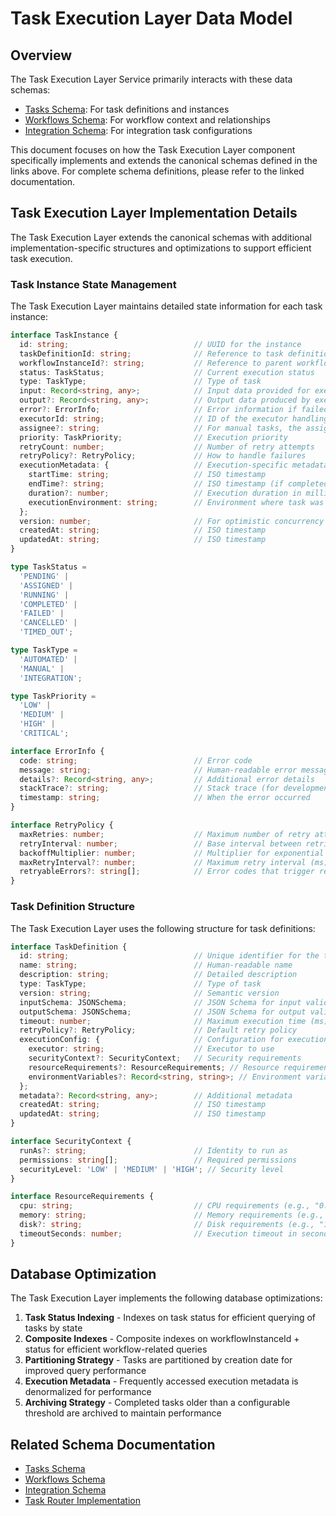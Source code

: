 # Task Execution Layer Data Model

## Overview

The Task Execution Layer Service primarily interacts with these data schemas:

<!-- List the primary schemas used by this component and link to their canonical definitions -->

* [Tasks Schema](../../schemas/tasks.md): For task definitions and instances
* [Workflows Schema](../../schemas/workflows.md): For workflow context and relationships
* [Integration Schema](../../schemas/integrations.md): For integration task configurations

This document focuses on how the Task Execution Layer component specifically implements and extends the canonical schemas defined in the links above. For complete schema definitions, please refer to the linked documentation.

## Task Execution Layer Implementation Details

The Task Execution Layer extends the canonical schemas with additional implementation-specific structures and optimizations to support efficient task execution.

### Task Instance State Management

The Task Execution Layer maintains detailed state information for each task instance:

```typescript
interface TaskInstance {
  id: string;                            // UUID for the instance
  taskDefinitionId: string;              // Reference to task definition
  workflowInstanceId?: string;           // Reference to parent workflow (if any)
  status: TaskStatus;                    // Current execution status
  type: TaskType;                        // Type of task
  input: Record<string, any>;            // Input data provided for execution
  output?: Record<string, any>;          // Output data produced by execution
  error?: ErrorInfo;                     // Error information if failed
  executorId: string;                    // ID of the executor handling this task
  assignee?: string;                     // For manual tasks, the assigned user
  priority: TaskPriority;                // Execution priority
  retryCount: number;                    // Number of retry attempts
  retryPolicy?: RetryPolicy;             // How to handle failures
  executionMetadata: {                   // Execution-specific metadata
    startTime: string;                   // ISO timestamp
    endTime?: string;                    // ISO timestamp (if completed)
    duration?: number;                   // Execution duration in milliseconds
    executionEnvironment: string;        // Environment where task was executed
  };
  version: number;                       // For optimistic concurrency control
  createdAt: string;                     // ISO timestamp
  updatedAt: string;                     // ISO timestamp
}

type TaskStatus = 
  'PENDING' | 
  'ASSIGNED' | 
  'RUNNING' | 
  'COMPLETED' | 
  'FAILED' | 
  'CANCELLED' | 
  'TIMED_OUT';

type TaskType = 
  'AUTOMATED' | 
  'MANUAL' | 
  'INTEGRATION';

type TaskPriority = 
  'LOW' | 
  'MEDIUM' | 
  'HIGH' | 
  'CRITICAL';

interface ErrorInfo {
  code: string;                          // Error code
  message: string;                       // Human-readable error message
  details?: Record<string, any>;         // Additional error details
  stackTrace?: string;                   // Stack trace (for development)
  timestamp: string;                     // When the error occurred
}

interface RetryPolicy {
  maxRetries: number;                    // Maximum number of retry attempts
  retryInterval: number;                 // Base interval between retries (ms)
  backoffMultiplier: number;             // Multiplier for exponential backoff
  maxRetryInterval?: number;             // Maximum retry interval (ms)
  retryableErrors?: string[];            // Error codes that trigger retries
}
```

### Task Definition Structure

The Task Execution Layer uses the following structure for task definitions:

```typescript
interface TaskDefinition {
  id: string;                            // Unique identifier for the task
  name: string;                          // Human-readable name
  description: string;                   // Detailed description
  type: TaskType;                        // Type of task
  version: string;                       // Semantic version
  inputSchema: JSONSchema;               // JSON Schema for input validation
  outputSchema: JSONSchema;              // JSON Schema for output validation
  timeout: number;                       // Maximum execution time (ms)
  retryPolicy?: RetryPolicy;             // Default retry policy
  executionConfig: {                     // Configuration for execution
    executor: string;                    // Executor to use
    securityContext?: SecurityContext;   // Security requirements
    resourceRequirements?: ResourceRequirements; // Resource requirements
    environmentVariables?: Record<string, string>; // Environment variables
  };
  metadata?: Record<string, any>;        // Additional metadata
  createdAt: string;                     // ISO timestamp
  updatedAt: string;                     // ISO timestamp
}

interface SecurityContext {
  runAs?: string;                        // Identity to run as
  permissions: string[];                 // Required permissions
  securityLevel: 'LOW' | 'MEDIUM' | 'HIGH'; // Security level
}

interface ResourceRequirements {
  cpu: string;                           // CPU requirements (e.g., "0.5")
  memory: string;                        // Memory requirements (e.g., "512Mi")
  disk?: string;                         // Disk requirements (e.g., "1Gi")
  timeoutSeconds: number;                // Execution timeout in seconds
}
```

## Database Optimization

<!-- Describe any specific database optimizations or patterns -->
The Task Execution Layer implements the following database optimizations:

1. **Task Status Indexing** - Indexes on task status for efficient querying of tasks by state
2. **Composite Indexes** - Composite indexes on workflowInstanceId + status for efficient workflow-related queries
3. **Partitioning Strategy** - Tasks are partitioned by creation date for improved query performance
4. **Execution Metadata** - Frequently accessed execution metadata is denormalized for performance
5. **Archiving Strategy** - Completed tasks older than a configurable threshold are archived to maintain performance

## Related Schema Documentation

<!-- Link to related schema documentation -->

* [Tasks Schema](../../schemas/tasks.md)
* [Workflows Schema](../../schemas/workflows.md)
* [Integration Schema](../../schemas/integrations.md)
* [Task Router Implementation](./implementation/task_router.md) 